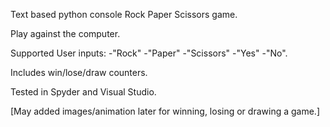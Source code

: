 Text based python console Rock Paper Scissors game.

Play against the computer.

Supported User inputs:
  -"Rock"
  -"Paper"
  -"Scissors"
  -"Yes"
  -"No".

Includes win/lose/draw counters.

Tested in Spyder and Visual Studio.

[May added images/animation later for winning, losing or drawing a game.]
